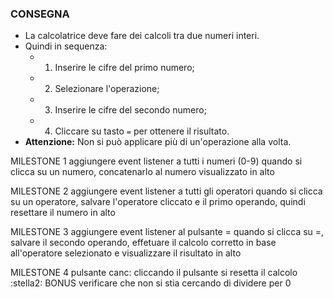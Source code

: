 ###  CONSEGNA

- La calcolatrice deve fare dei calcoli tra due numeri interi. 
- Quindi in sequenza:
    - 1) Inserire le cifre del primo numero;
    - 2) Selezionare l'operazione;
    - 3) Inserire le cifre del secondo numero;
    - 4) Cliccare su tasto `=` per ottenere il risultato.
- **Attenzione:** Non si può applicare più di un'operazione alla volta.

MILESTONE 1
aggiungere event listener a tutti i numeri (0-9)
quando si clicca su un numero, concatenarlo al numero visualizzato in alto

MILESTONE 2
aggiungere event listener a tutti gli operatori
quando si clicca su un operatore, salvare l'operatore cliccato e il primo operando, quindi resettare il numero in alto

MILESTONE 3
aggiungere event listener al pulsante =
quando si clicca su =, salvare il secondo operando, effetuare il calcolo corretto in base all'operatore selezionato e visualizzare il risultato in alto

MILESTONE 4
pulsante canc: cliccando il pulsante si resetta il calcolo
:stella2: BONUS
verificare che non si stia cercando di dividere per 0

